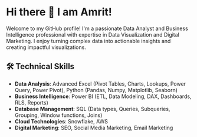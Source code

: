 # Hi there 👋 I am Amrit! 


Welcome to my GitHub profile! I'm a passionate Data Analyst and Business Intelligence professional with expertise in Data Visualization and Digital Marketing. I enjoy turning complex data into actionable insights and creating impactful visualizations.

## 🛠️ Technical Skills

- **Data Analysis**: Advanced Excel (Pivot Tables, Charts, Lookups, Power Query, Power Pivot), Python (Pandas, Numpy, Matplotlib, Seaborn)
- **Business Intelligence**: Power BI (ETL, Data Modeling, DAX, Dashboards, RLS, Reports)
- **Database Management**: SQL (Data types, Queries, Subqueries, Grouping, Window functions, Joins)
- **Cloud Technologies**: Snowflake, AWS
- **Digital Marketing**: SEO, Social Media Marketing, Email Marketing
